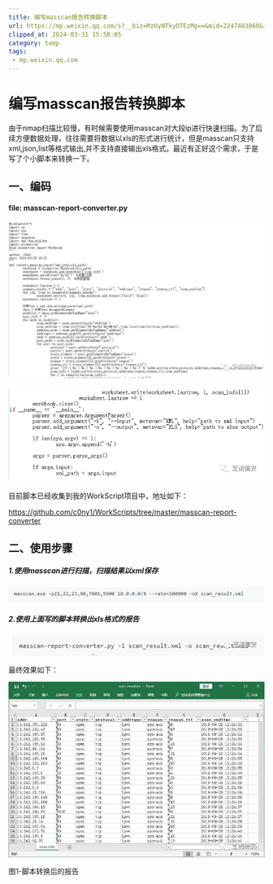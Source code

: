 ```yaml
---
title: 编写masscan报告转换脚本
url: https://mp.weixin.qq.com/s?__biz=MzUyNTkyOTEzMg==&mid=2247483860&idx=1&sn=635aeabb06cb01a9c9687680dcbe7a12&chksm=fa17de17cd605701efccc9d9af81ce7c5493ebb146d8c5934c8fcc4c49f8e09221333df8a099&mpshare=1&scene=1&srcid=021700pGj5R2ZGEQEinFshqD&sharer_shareinfo=5b285bef5837dbecd99d5bd0dd0dbff7&sharer_shareinfo_first=5b285bef5837dbecd99d5bd0dd0dbff7#rd
clipped_at: 2024-03-31 15:50:05
category: temp
tags: 
 - mp.weixin.qq.com
---
```



# 编写masscan报告转换脚本

由于nmap扫描比较慢，有时候需要使用masscan对大段ip进行快速扫描。为了后续方便数据处理，往往需要将数据以xls的形式进行统计，但是masscan只支持xml,json,list等格式输出,并不支持直接输出xls格式。最近有正好这个需求，于是写了个小脚本来转换一下。

## 一、编码

#### file: masscan-report-converter.py

![图片](assets/1711871405-17a54987c5c69f5beb20a492d7bcdd93.jpg)

#### ![图片](assets/1711871405-ce721c3f442e250b504af7f5f4e0a260.png)

目前脚本已经收集到我的WorkScript项目中，地址如下：

https://github.com/c0ny1/WorkScripts/tree/master/masscan-report-converter

## 二、使用步骤

##### 1.使用masscan进行扫描，扫描结果以xml保存

![图片](assets/1711871405-b8d54d1102e5b8d0c9829fec4a3ef985.png)

##### 2.使用上面写的脚本转换出xls格式的报告

![图片](assets/1711871405-352aac782fc0c77b57dfa4d0a586df9c.png)

最终效果如下：

![图片](assets/1711871405-e6cdf98f54f2814df14a0c80bf927f6f.jpg)

图1-脚本转换后的报告